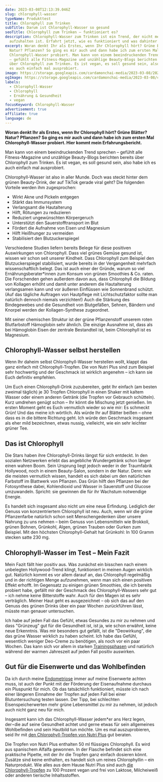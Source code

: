```yaml
---
date: 2023-03-08T12:13:39.046Z
slug: chlorophyll-wasser
typeName: Produkttest
title: Chlorophyll zum Trinken
subTitle: Darum ist Chlorophyll-Wasser so gesund
seoTitle: Chlorophyll zum Trinken – funktioniert es?
description: Chlorophyll-Wasser zum Trinken ist ein Trend, der nicht mehr
  aufzuhalten ist. Erfahrt jetzt, wie es funktioniert und was dahinter steckt!
excerpt: Woran denkt Ihr als Erstes, wenn Ihr Chlorophyll hört? Grüne Blätter?
  Natur? Pflanzen? So ging es mir auch und dann habe ich zum ersten Mal
  Chlorophyll-Wasser probiert. Man kann von einem beeindruckenden Trend sprechen
  – gefühlt alle Fitness-Magazine und unzählige Beauty-Blogs berichten bereits
  über Chlorophyll zum Trinken. Es ist vegan, es soll gesund sein, also habe ich
  es auch einfach mal ausprobiert.
image: https://storage.googleapis.com/cardamonchai-media/2023-03-08/2023-03-08-nutri-plus-006-jpg-imagine-989898_818282_2048_1536/640.webp
ogImage: https://storage.googleapis.com/cardamonchai-media/2023-03-08/chlorophyll-wasser-og-jpg-imagine-181818_7f8381_1200_628/640.webp
labels:
  - Chlorophyll-Wasser
  - Chlorophyll
  - Ernährung & Gesundheit
  - vegan
focusKeyword: Chlorophyll-Wasser
advertisement: true
affiliate: true
language: de
---
```

**Woran denkt Ihr als Erstes, wenn Ihr Chlorophyll hört? Grüne Blätter? Natur? Pflanzen? So ging es mir auch und dann habe ich zum ersten Mal Chlorophyll-Wasser probiert. Hier kommt mein Erfahrungsbericht.**

Man kann von einem beeindruckenden Trend sprechen – gefühlt alle Fitness-Magazine und unzählige Beauty-Blogs berichten bereits über Chlorophyll zum Trinken. Es ist vegan, es soll gesund sein, also habe ich es auch einfach mal ausprobiert.

Chlorophyll-Wasser ist also in aller Munde. Doch was steckt hinter dem grünen Beauty-Drink, der auf TikTok gerade viral geht? Die folgenden Vorteile werden ihm zugesprochen:

- Wirkt Akne und Pickeln entgegen
- Stärkt das Immunsystem
- Verlangsamt die Hautalterung
- Hilft, Rötungen zu reduzieren
- Reduziert ungewünschten Körpergeruch
- Unterstützt den Sauerstofftransport im Blut
- Fördert die Aufnahme von Eisen und Magnesium
- Hilft Heißhunger zu vermeiden
- Stabilisiert den Blutzuckerspiegel

<Gallery name="chlorophyll-wasser-1" />

Verschiedene Studien liefern bereits Belege für diese positiven Auswirkungen von Chlorophyll. Dass viel grünes Gemüse gesund ist, wissen wir schon seit unserer Kindheit. Dass Chlorophyll zum Beispiel den Blutzuckerspiegel stabilisiert, wurde bereits in der Vergangenheit mehrfach wissenschaftlich belegt. Das ist auch einer der Gründe, warum so viel Ernährungsberater\*innen zum Konsum von grünen Smoothies & Co. raten. Die Forschenden gehen außerdem davon aus, dass Chlorophyll die Bildung von Kollagen erhöht und damit unter anderem die Hautalterung verlangsamen kann und vor äußeren Einflüssen wie Sonnenbrand schützt. (Auf das tägliche Auftragen von Hautpflege mit Lichtschutzfaktor sollte man natürlich dennoch niemals verzichten!) Auch die Stärkung des Bindegewebes und die Gesundheit von Blutgefäßen, Sehnen, Bändern und Knorpel werden der Kollagen-Synthese zugeordnet.

Mit seiner chemischen Struktur ist der grüne Pflanzenstoff unserem roten Blutfarbstoff Hämoglobin sehr ähnlich. Die einzige Ausnahme ist, dass als bei Hämoglobin Eisen der zentrale Bestandteil ist, beim Chlorophyll ist es Magnesium.

## Chlorophyll-Wasser selbst herstellen

Wenn Ihr daheim selbst Chlorophyll-Wasser herstellen wollt, klappt das ganz einfach mit Chlorophyll-Tropfen. Die von Nutri Plus sind zum Beispiel sehr hochwertig und der Geschmack ist wirklich angenehm – ich kann sie Euch definitiv empfehlen. 

Um Euch einen Chlorophyll-Drink zuzubereiten, gebt Ihr einfach (am besten zweimal täglich) je 30 Tropfen Chlorophyll in einen Shaker mit kaltem Wasser oder einem anderen Getränk (die Tropfen vor Gebrauch schütteln). Kurz umdrehen genügt schon – Ihr könnt die Mischung jetzt genießen. Im ersten Moment geht es Euch vermutlich wieder so wie mir: Es schmeckt Grün! Und das meine ich wörtlich. Als würde Ihr auf Blätter beißen – ohne dass es in die bittere Richtung geht. Ich würde den Geschmack insgesamt als eher mild bezeichnen, etwas nussig, vielleicht, wie ein sehr leichter grüner Tee.

## Das ist Chlorophyll

Die Stars haben ihre Chlorophyll-Drinks längst für sich entdeckt. In den sozialen Netzwerken erlebt das angebliche Wundergetränk schon länger einen wahren Boom. Sein Ursprung liegt jedoch weder in der Traumfabrik Hollywood, noch in einem Beauty-Salon, sondern in der Natur. Denn: wie die meisten vermutlich wissen, handelt es sich dabei um den natürlichen Farbstoff im Blattwerk von Pflanzen. Das Grün hilft den Pflanzen bei der Fotosynthese dabei, Kohlendioxid und Wasser in Sauerstoff und Glucose umzuwandeln. Spricht: sie gewinnen die für ihr Wachstum notwendige Energie.

Es handelt sich insgesamt also nicht um eine neue Erfindung. Lediglich der Genuss von konzentriertem Chlorophyll ist neu. Auch, wenn wir die grüne Pflanzenfarbe natürlich schon seit Menschengedenken über unsere Nahrung zu uns nehmen – beim Genuss von Lebensmitteln wie Brokkoli, grünen Bohnen, Grünkohl, Algen, grünen Trauben oder Gurken zum Beispiel. Mit den höchsten Chlorophyll-Gehalt hat Grünkohl: In 100 Gramm stecken satte 230 mg.

## Chlorophyll-Wasser im Test – Mein Fazit

Mein Fazit fällt hier positiv aus. Was zunächst ein bisschen nach einem unbelegten Hollywood-Trend klingt, funktioniert in meinen Augen wirklich gut. Natürlich kommt es vor allem darauf an, das Chlorophyll regelmäßig und in der richtigen Menge aufzunehmen, wenn man sich einen positiven Effekt erhofft. Im Gegensatz zu einigen grünen Smoothies, die ich bereits probiert habe, gefällt mir der Geschmack des Chlorophyll-Wassers sehr gut – ich nehme keine Bitterstoffe wahr. Auch für den Magen ist es sehr verträglich. Meiner Haut geht es ausgezeichnet – ob sich das auf den Genuss des grünen Drinks über ein paar Wochen zurückführen lässt, müsste man genauer untersuchen. 

Ich habe auf jeden Fall das Gefühl, etwas Gesundes zu mir zu nehmen und dass "Grünzeug" gut für die Gesundheit ist, ist ja, wie schon erwähnt, keine neue Erkenntnis. Was mir besonders gut gefällt, ist die "Deowirkung", die das grüne Wasser wirklich zu haben scheint. Ich habe das Gefühl, wesentlich weniger Deo-Creme zu benötigen, als noch vor ein paar Wochen. Das kann sich vor allem in starken [Trainingsphasen](/2022/11/veganes-protein/) und natürlich während der warmen Jahreszeit auf jeden Fall positiv auswirken.

## Gut für die Eisenwerte und das Wohlbefinden

Da ich durch meine [Endometriose](/2023/02/endometriose/) immer auf meine Eisenwerte achten muss, ist auch der Punkt mit der Förderung der Eisenaufnahme durchaus ein Pluspunkt für mich. Ob das tatsächlich funktioniert, müsste ich nach einer längeren Einnahme der Tropfen auf jeden Fall bei einer Blutuntersuchung testen lassen. Der Tipp, bei schlechten Eisenspeicherwerten mehr grüne Lebensmittel zu mir zu nehmen, ist jedoch auch nicht ganz neu für mich.

Insgesamt kann ich das Chlorophyll-Wasser jedem\*er ans Herz legen, der⋆die auf seine Gesundheit achtet und gerne etwas für sein allgemeines Wohlbefinden und sein Hautbild tun möchte. Um es mal auszuprobieren, seid Ihr mit [den Chlorophyll-Tropfen von Nutri Plus](https://tidd.ly/3JpEvWt) gut beraten.

Die Tropfen von Nutri Plus enthalten 50 ml flüssiges Chlorophyll. Es wird aus spanischem Alfalfa gewonnen. In der Flasche befindet sich eine praktische Pipette, mit der ihr die Tropfen ganz einfach dosieren könnt. Zusätze sind keine enthalten, es handelt sich um reines Chlorophyllin – ein Naturprodukt. Wie alles aus dem Hause Nutri Plus sind auch [die Chlorophyll-Tropfen](https://tidd.ly/3JpEvWt) zu 100 Prozent vegan und frei von Laktose, Milcheiweiß oder anderen tierische Inhaltsstoffen.

<Gallery name="chlorophyll-wasser-2" />